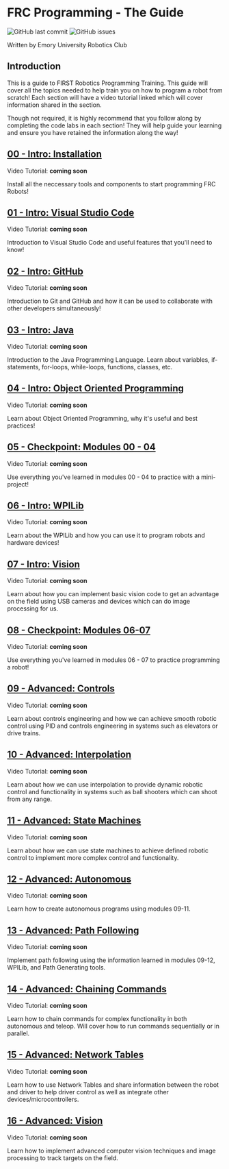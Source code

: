 # FRC Programming - The Guide

![GitHub last commit](https://img.shields.io/github/last-commit/Emory-Robotics/FRC-Programming-Guide?label=Last%20Update&logo=FIRST)
![GitHub issues](https://img.shields.io/github/issues/Emory-Robotics/FRC-Programming-Guide?label=Suggestions&logo=FIRST)

Written by Emory University Robotics Club

## Introduction

This is a guide to FIRST Robotics Programming Training.
This guide will cover all the topics needed to help train you
on how to program a robot from scratch! Each section will have a
video tutorial linked which will cover information shared in the section.

Though not required, it is highly recommend that you follow along by
completing the code labs in each section! They will help guide your
learning and ensure you have retained the information along the way!

## [00 - Intro: Installation](./00-Installation)

Video Tutorial: __coming soon__

Install all the neccessary tools and components to start programming FRC Robots!

## [01 - Intro: Visual Studio Code](./01-Intro-VSCode)

Video Tutorial: __coming soon__

Introduction to Visual Studio Code and useful features that you'll need to know!

## [02 - Intro: GitHub](./02-Intro-GitHub)

Video Tutorial: __coming soon__

Introduction to Git and GitHub and how it can be used to collaborate with other
developers simultaneously!

## [03 - Intro: Java](./03-Intro-Java)

Video Tutorial: __coming soon__

Introduction to the Java Programming Language. Learn about variables, if-statements,
for-loops, while-loops, functions, classes, etc.

## [04 - Intro: Object Oriented Programming](./04-Intro-OOP)

Video Tutorial: __coming soon__

Learn about Object Oriented Programming, why it's useful and best practices!

## [05 - Checkpoint: Modules 00 - 04](./05-Checkpoint-1)

Video Tutorial: __coming soon__

Use everything you've learned in modules 00 - 04 to practice with a mini-project!

## [06 - Intro: WPILib](./06-Intro-WPILib)

Video Tutorial: __coming soon__

Learn about the WPILib and how you can use it to program robots and hardware devices!

## [07 - Intro: Vision](./07-Intro-Vision)

Video Tutorial: __coming soon__

Learn about how you can implement basic vision code to get an advantage on the field
using USB cameras and devices which can do image processing for us.

## [08 - Checkpoint: Modules 06-07](./08-Checkpoint-2)

Video Tutorial: __coming soon__

Use everything you've learned in modules 06 - 07 to practice programming a robot!

## [09 - Advanced: Controls](./09-Advanced-Controls)

Video Tutorial: __coming soon__

Learn about controls engineering and how we can achieve smooth robotic control using
PID and controls engineering in systems such as elevators or drive trains.

## [10 - Advanced: Interpolation](./10-Advanced-Interpolation)

Video Tutorial: __coming soon__

Learn about how we can use interpolation to provide dynamic robotic control and functionality
in systems such as ball shooters which can shoot from any range.

## [11 - Advanced: State Machines](./11-Advanced-State-Machines)

Video Tutorial: __coming soon__

Learn about how we can use state machines to achieve defined robotic control to implement
more complex control and functionality.

## [12 - Advanced: Autonomous](./12-Advanced-Autonomous)

Video Tutorial: __coming soon__

Learn how to create autonomous programs using modules 09-11.

## [13 - Advanced: Path Following](./13-Advanced-Path-Following)

Video Tutorial: __coming soon__

Implement path following using the information learned in modules 09-12, WPILib,
and Path Generating tools.

## [14 - Advanced: Chaining Commands](./14-Advanced-Chaining-Commands)

Video Tutorial: __coming soon__

Learn how to chain commands for complex functionality in both autonomous and teleop.
Will cover how to run commands sequentially or in parallel.

## [15 - Advanced: Network Tables](./15-Advanced-Network-Tables)

Video Tutorial: __coming soon__

Learn how to use Network Tables and share information between the robot and driver
to help driver control as well as integrate other devices/microcontrollers.

## [16 - Advanced: Vision](./16-Advanced-Vision)

Video Tutorial: __coming soon__

Learn how to implement advanced computer vision techniques and image processing
to track targets on the field.
